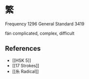 # 繁
Frequency 1296
General Standard 3419

fán
complicated, complex, difficult

## References
- [[HSK 5]]
- [[17 Strokes]]
- [[糸 Radical]]